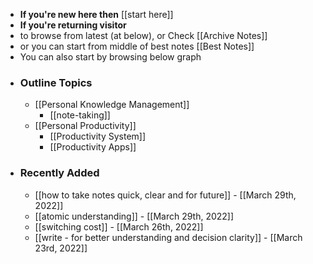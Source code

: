 - **If you're new here then** [[start here]]
- **If you're returning visitor**
- to browse from latest (at below), or Check [[Archive Notes]]
- or you can start from middle of best notes [[Best Notes]]
- You can also start by browsing below graph
- ### Outline Topics
    - [[Personal Knowledge Management]]
        - [[note-taking]]
    - [[Personal Productivity]] 
        - [[Productivity System]]
        - [[Productivity Apps]]
- ### Recently Added
    - [[how to take notes quick, clear and for future]] - [[March 29th, 2022]]
    - [[atomic understanding]] - [[March 29th, 2022]]
    - [[switching cost]] - [[March 26th, 2022]]
    - [[write - for better understanding and decision clarity]] - [[March 23rd, 2022]]
